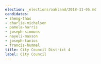 ```yaml
---
election: _elections/oakland/2018-11-06.md
candidates:
- sheng-thao
- charlie-michelson
- pamela-harris
- joseph-simmons
- nayeli-maxson
- joseph-tanios
- francis-hummel
title: City Council District 4
label: City Council
---
```

